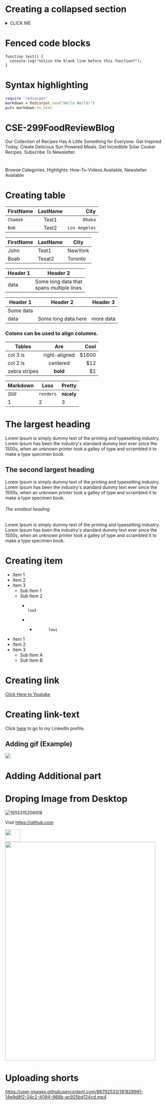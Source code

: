 

# Creating a collapsed section

<details><summary>CLICK ME</summary>
<p>

#### We can hide anything, even code!

```ruby
   puts "Hello World"
```

</p>
</details>


#  Fenced code blocks
```
function test() {
  console.log("notice the blank line before this function?");
}
```

# Syntax highlighting
```ruby
require 'redcarpet'
markdown = Redcarpet.new("Hello World!")
puts markdown.to_html
```



# CSE-299FoodReviewBlog 
Our Collection of Recipes Has A Little Something for Everyone. 
Get Inspired Today. Create Delicious Sun Powered Meals. Get Incredible Solar Cooker Recipes. Subscribe To Newsletter. 
# 
Browse Categories. Highlights: How-To-Videos Available, Newsletter Available


# Creating table 

| FirstName     | LastName      | City  |
| :------------ |   :---:       | --------: |
| `Chamok`        | Test1         | `Dhaka`   |
| `Bob`         | Test2         | `Los Angeles`   |



| FirstName     | LastName      | City     |
| ------------- | ------------- | -------- |
| John          | Test1         | NewYork  |
| Boab           | Tesat2         | Toronto  |


| Header 1  | Header 2 |
| --------  | -------- |
| data      | Some long data that <br /> spans multiple lines |


| Header 1  | Header 2 | Header 3 |
| --- | --- | --- |
| Some data | 
| data | Some long data here | more data |

### Colons can be used to align columns.

| Tables        | Are           | Cool  |
| ------------- |:-------------:| -----:|
| col 3 is      | right-aligned | $1600 |
| col 2 is      | centered      |   $12 |
| zebra stripes | **bold**     |    $1 |

Markdown | Less | Pretty
--- | --- | ---
*Still* | `renders` | **nicely**
1 | 2 | 3



# The largest heading
Lorem Ipsum is simply dummy text of the printing and typesetting industry. Lorem Ipsum has been the industry's standard dummy text ever since the 1500s, when an unknown printer took a galley of type and scrambled it to make a type specimen book. 


## The second largest heading
Lorem Ipsum is simply dummy text of the printing and typesetting industry. Lorem Ipsum has been the industry's standard dummy text ever since the 1500s, when an unknown printer took a galley of type and scrambled it to make a type specimen book. 


###### The smallest heading
Lorem Ipsum is simply dummy text of the printing and typesetting industry. Lorem Ipsum has been the industry's standard dummy text ever since the 1500s, when an unknown printer took a galley of type and scrambled it to make a type specimen book. 

# Creating item
- Item 1
- Item 2
- Item 3
  - Sub Item 1
  - Sub Item 2
    -                                                                    low1
    -  -           low1
    
   

* Item 1
* Item 2
* Item 3
  * Sub Item A
  * Sub Item B


# Creating link

[Click Here to Youtube](https://www.youtube.com/)


# Creating link-text
Click [here](https://www.linkedin.com/in/majharul-islam181/) to go to my LinkedIn profile.


## Adding gif (Example)

![](http://i.imgur.com/60bts.gif)
 
 
 
 # Adding Additional part 
# Droping Image from Desktop

![1655315206918](https://user-images.githubusercontent.com/86792533/181807103-7573dac1-25f4-4abf-ba72-75ce3c8c14ed.jpeg)


Visit https://github.com


<img src="https://github.com/favicon.ico" width="48" height="40">

<img src="https://user-images.githubusercontent.com/86792533/181812167-dbfb8a7f-9a81-4f9d-82f7-ae43ec37eb72.jpg" width="480" height="700">


# Uploading shorts


https://user-images.githubusercontent.com/86792533/181828991-14e9d8f2-24c2-4094-988b-ac925bd124cd.mp4





